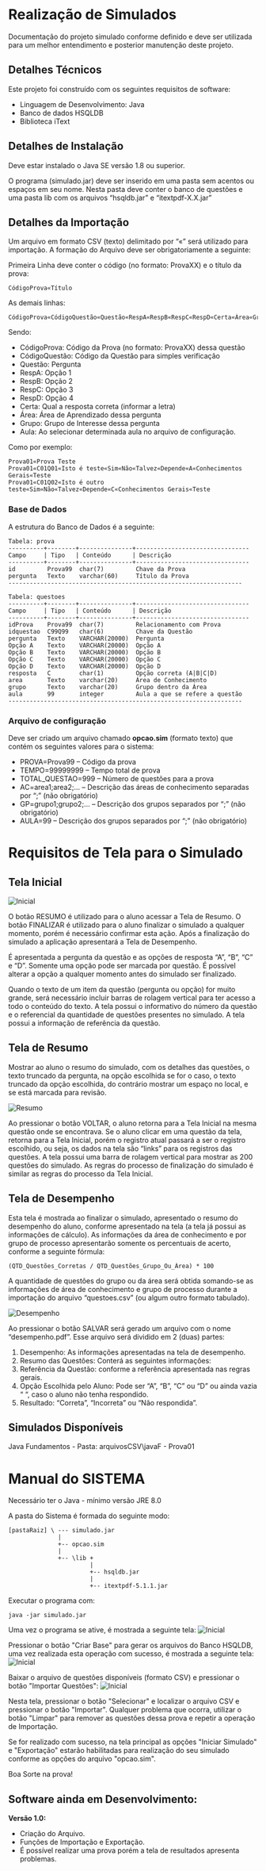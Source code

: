 # Realização de Simulados

Documentação do projeto simulado conforme definido e deve ser utilizada para um melhor entendimento e posterior manutenção deste projeto.

## Detalhes Técnicos

Este projeto foi construído com os seguintes requisitos de software:
* Linguagem de Desenvolvimento: Java
* Banco de dados HSQLDB
* Biblioteca iText

## Detalhes de Instalação

Deve estar instalado o Java SE versão 1.8 ou superior.

O programa (simulado.jar) deve ser inserido em uma pasta sem acentos ou espaços em seu nome. Nesta pasta deve conter o banco de questões e uma pasta lib com os 
arquivos “hsqldb.jar” e “itextpdf-X.X.jar”

## Detalhes da Importação
Um arquivo em formato CSV (texto) delimitado por “«” será utilizado para importação. A formação do Arquivo deve ser obrigatoriamente a seguinte:

Primeira Linha deve conter o código (no formato: ProvaXX) e o título da prova:
```
CódigoProva«Título
```

As demais linhas:
```
CódigoProva«CódigoQuestão«Questão«RespA«RespB«RespC«RespD«Certa«Área«Grupo«Aula
```

Sendo:

* CódigoProva: Código da Prova (no formato: ProvaXX) dessa questão
* CódigoQuestão: Código da Questão para simples verificação
* Questão: Pergunta
* RespA: Opção 1
* RespB: Opção 2
* RespC: Opção 3
* RespD: Opção 4
* Certa: Qual a resposta correta (informar a letra)
* Área: Área de Aprendizado dessa pergunta
* Grupo: Grupo de Interesse dessa pergunta
* Aula: Ao selecionar determinada aula no arquivo de configuração.

Como por exemplo:
```
Prova01«Prova Teste
Prova01«C01Q01«Isto é teste«Sim«Não«Talvez«Depende«A«Conhecimentos Gerais«Teste
Prova01«C01Q02«Isto é outro teste«Sim«Não«Talvez«Depende«C«Conhecimentos Gerais«Teste
```

### Base de Dados

A estrutura do Banco de Dados é a seguinte:
```
Tabela: prova
----------+--------+---------------+--------------------------------
Campo     | Tipo   | Conteúdo      | Descrição 
----------+--------+---------------+--------------------------------
id         Prova99  char(7)         Chave da Prova
pergunta   Texto    varchar(60)     Título da Prova
------------------------------------------------------------------

Tabela: questoes
----------+--------+---------------+--------------------------------
Campo     | Tipo   | Conteúdo      | Descrição 
----------+--------+---------------+--------------------------------
idProva    Prova99  char(7)         Relacionamento com Prova
idquestao  C99Q99   char(6)         Chave da Questão
pergunta   Texto    VARCHAR(20000)  Pergunta
Opção A    Texto    VARCHAR(20000)  Opção A
Opção B    Texto    VARCHAR(20000)  Opção B
Opção C    Texto    VARCHAR(20000)  Opção C
Opção D    Texto    VARCHAR(20000)  Opção D
resposta   C        char(1)         Opção correta (A|B|C|D)
area       Texto    varchar(20)     Área de Conhecimento
grupo      Texto    varchar(20)     Grupo dentro da Área
aula       99       integer         Aula a que se refere a questão
------------------------------------------------------------------
```

### Arquivo de configuração

Deve ser criado um arquivo chamado **opcao.sim** (formato texto) que contém os seguintes valores para o sistema:
* PROVA=Prova99 – Código da prova
* TEMPO=99999999 – Tempo total de prova
* TOTAL_QUESTAO=999 – Número de questões para a prova
* AC=area1;area2;... – Descrição das áreas de conhecimento separadas por “;” (não obrigatório)
* GP=grupo1;grupo2;... – Descrição dos grupos separados por “;” (não obrigatório)
* AULA=99 – Descrição dos grupos separados por “;” (não obrigatório)

# Requisitos de Tela para o Simulado

## Tela Inicial
![Inicial](tela01.png) 

O botão RESUMO é utilizado para o aluno acessar a Tela de Resumo. O botão FINALIZAR é utilizado para o aluno finalizar o simulado a qualquer momento, porém é necessário confirmar esta ação. Após a finalização do simulado a aplicação apresentará a Tela de Desempenho.

É apresentada a pergunta da questão e as opções de resposta “A”, “B”, “C” e “D”. Somente uma opção pode ser marcada por questão. É possível alterar a opção a qualquer momento antes do simulado ser finalizado. 

Quando o texto de um item da questão (pergunta ou opção) for muito grande, será necessário incluir barras de rolagem vertical para ter acesso a todo o conteúdo do texto. A tela possui o informativo do número da questão e o referencial da quantidade de questões presentes no simulado. A tela possui a informação de referência da questão.

## Tela de Resumo
Mostrar ao aluno o resumo do simulado, com os detalhes das questões, o texto truncado da pergunta, na opção escolhida se for o caso, o texto truncado da opção escolhida, do contrário mostrar um espaço no local, e se está marcada para revisão.

![Resumo](tela02.png) 

Ao pressionar o botão VOLTAR, o aluno retorna para a Tela Inicial na mesma questão onde se encontrava. Se o aluno clicar em uma questão da tela, retorna para a Tela Inicial, porém o registro atual passará a ser o registro escolhido, ou seja, os dados na tela são “links” para os registros das questões. A tela possui uma barra de rolagem vertical para mostrar as 200 questões do simulado. As regras do processo de finalização do simulado é similar as regras do processo da Tela Inicial.

## Tela de Desempenho
Esta tela é mostrada ao finalizar o simulado, apresentado o resumo do desempenho do aluno, conforme apresentado na tela (a tela já possui as informações de cálculo). As informações da área de conhecimento e por grupo de processo apresentarão somente os percentuais de acerto, conforme a seguinte fórmula: 
```
(QTD_Questões_Corretas / QTD_Questões_Grupo_Ou_Área) * 100
```
A quantidade de questões do grupo ou da área será obtida somando-se as informações de área de conhecimento e grupo de processo durante a importação do arquivo “questoes.csv” (ou algum outro formato tabulado).

![Desempenho](tela03.png) 

Ao pressionar o botão SALVAR será gerado um arquivo com o nome “desempenho.pdf”. Esse arquivo será dividido em 2 (duas) partes:
1. Desempenho: As informações apresentadas na tela de desempenho.
2. Resumo das Questões: Conterá as seguintes informações:
  1. Referência da Questão: conforme a referência apresentada nas regras gerais.
  2. Opção Escolhida pelo Aluno: Pode ser “A”, “B”, “C” ou “D” ou ainda vazia “ “, caso o aluno não tenha respondido.
  3. Resultado: “Correta”, “Incorreta” ou “Não respondida”.

## Simulados Disponíveis

Java Fundamentos - Pasta: arquivosCSV\javaF - Prova01

# Manual do SISTEMA

Necessário ter o Java - mínimo versão JRE 8.0

A pasta do Sistema é formada do seguinte modo:
```
[pastaRaiz] \ --- simulado.jar
              |
              +-- opcao.sim
              |
              +-- \lib +
                       | 
                       +-- hsqldb.jar
                       |
                       +-- itextpdf-5.1.1.jar  
```

Executar o programa com:
```
java -jar simulado.jar
```

Uma vez o programa se ative, é mostrada a seguinte tela:
![Inicial](telaSis01.png)

Pressionar o botão "Criar Base" para gerar os arquivos do Banco HSQLDB, uma vez realizada esta operação com sucesso, é mostrada a seguinte tela:
![Inicial](telaSis02.png)

Baixar o arquivo de questões disponíveis (formato CSV) e pressionar o botão "Importar Questões":
![Inicial](importar.png)

Nesta tela, pressionar o botão "Selecionar" e localizar o arquivo CSV e pressionar o botão "Importar". Qualquer problema que ocorra, utilizar o botão "Limpar" para remover as questões dessa prova e repetir a operação de Importação. 

Se for realizado com sucesso, na tela principal as opções "Iniciar Simulado" e "Exportação" estarão habilitadas para realização do seu simulado conforme as opções do arquivo "opcao.sim".

Boa Sorte na prova!

## Software ainda em Desenvolvimento:

**Versão 1.0:**

* Criação do Arquivo.
* Funções de Importação e Exportação.
* É possível realizar uma prova porém a tela de resultados apresenta problemas.   